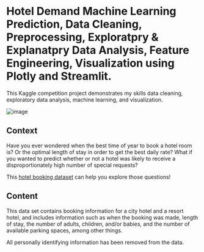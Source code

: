 # Hotel Demand Machine Learning Prediction, Data Cleaning, Preprocessing, Exploratpry & Explanatpry Data Analysis, Feature Engineering, Visualization using Plotly and Streamlit. 
This Kaggle competition project demonstrates my skills data cleaning, exploratory data analysis, machine learning, and visualization.

![image](https://user-images.githubusercontent.com/115188345/194522143-69a7df95-6878-42d9-8a6b-1b14248fadec.png)

## Context 
Have you ever wondered when the best time of year to book a hotel room is? Or the optimal length of stay in order to get the best daily rate? What if you wanted to predict whether or not a hotel was likely to receive a disproportionately high number of special requests?

This [hotel booking dataset](https://www.kaggle.com/datasets/jessemostipak/hotel-booking-demand) can help you explore those questions!


## Content
This data set contains booking information for a city hotel and a resort hotel, and includes information such as when the booking was made, length of stay, the number of adults, children, and/or babies, and the number of available parking spaces, among other things.

All personally identifying information has been removed from the data.
